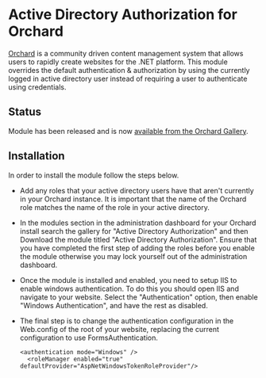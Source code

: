 # Active Directory Authorization for Orchard

[Orchard](http://www.orchardproject.net/) is a community driven content management system that allows users to rapidly create websites for the .NET platform. This module overrides the default authentication & authorization by using the currently logged in active directory user instead of requiring a user to authenticate using credentials.

## Status

Module has been released and is now [available from the Orchard Gallery](https://gallery.orchardproject.net/List/Modules/Orchard.Module.ActiveDirectoryAuthorization/1.0).

## Installation

In order to install the module follow the steps below.

* Add any roles that your active directory users have that aren't currently in your Orchard instance. It is important that the name of the Orchard role matches the name of the role in your active directory.

* In the modules section in the administration dashboard for your Orchard install search the gallery for "Active Directory Authorization" and then Download the module titled "Active Directory Authorization". Ensure that you have completed the first step of adding the roles before you enable the module otherwise you may lock yourself out of the administration dashboard.

* Once the module is installed and enabled, you need to setup IIS to enable windows authentication.
	To do this you should open IIS and navigate to your website. Select the "Authentication" option, then enable "Windows Authentication", and have the rest as disabled.

* The final step is to change the authentication configuration in the Web.config of the root of your website, replacing the current configuration to use FormsAuthentication.
	<pre><code>&lt;authentication mode="Windows" /&gt;
	&lt;roleManager enabled="true" defaultProvider="AspNetWindowsTokenRoleProvider"/&gt;
	</code></pre>


